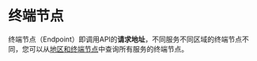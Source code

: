 # 终端节点<a name="apig-api-190529265"></a>

终端节点（Endpoint）即调用API的**请求地址**，不同服务不同区域的终端节点不同，您可以从[地区和终端节点](https://developer.huaweicloud.com/endpoint)中查询所有服务的终端节点。

